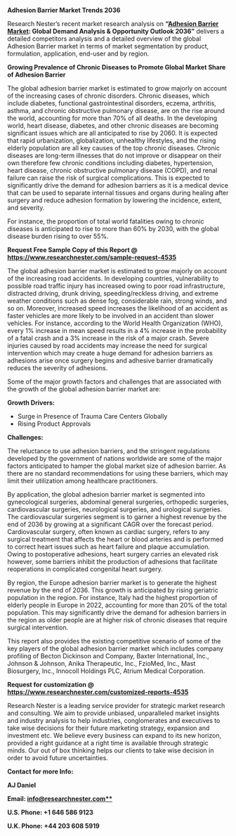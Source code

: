 ﻿**Adhesion Barrier Market Trends 2036**

Research Nester’s recent market research analysis on **“[Adhesion Barrier Market](https://www.researchnester.com/reports/adhesion-barrier-market/4535): Global Demand Analysis & Opportunity Outlook 2036”** delivers a detailed competitors analysis and a detailed overview of the global Adhesion Barrier market in terms of market segmentation by product, formulation, application, end-user and by region. 

**Growing Prevalence of Chronic Diseases to Promote Global Market Share of Adhesion Barrier**

The global adhesion barrier market is estimated to grow majorly on account of the increasing cases of chronic disorders. Chronic diseases, which include diabetes, functional gastrointestinal disorders, eczema, arthritis, asthma, and chronic obstructive pulmonary disease, are on the rise around the world, accounting for more than 70% of all deaths. In the developing world, heart disease, diabetes, and other chronic diseases are becoming significant issues which are all anticipated to rise by 2060. It is expected that rapid urbanization, globalization, unhealthy lifestyles, and the rising elderly population are all key causes of the top chronic diseases. Chronic diseases are long-term illnesses that do not improve or disappear on their own therefore few chronic conditions including diabetes, hypertension, heart disease, chronic obstructive pulmonary disease (COPD), and renal failure can raise the risk of surgical complications. This is expected to significantly drive the demand for adhesion barriers as it is a medical device that can be used to separate internal tissues and organs during healing after surgery and reduce adhesion formation by lowering the incidence, extent, and severity.

For instance, the proportion of total world fatalities owing to chronic diseases is anticipated to rise to more than 60% by 2030, with the global disease burden rising to over 55%.

**Request Free Sample Copy of this Report @ <https://www.researchnester.com/sample-request-4535>** 

The global adhesion barrier market is estimated to grow majorly on account of the increasing road accidents. In developing countries, vulnerability to possible road traffic injury has increased owing to poor road infrastructure, distracted driving, drunk driving, speeding/reckless driving, and extreme weather conditions such as dense fog, considerable rain, strong winds, and so on. Moreover, increased speed increases the likelihood of an accident as faster vehicles are more likely to be involved in an accident than slower vehicles. For instance, according to the World Health Organization (WHO), every 1% increase in mean speed results in a 4% increase in the probability of a fatal crash and a 3% increase in the risk of a major crash. Severe injuries caused by road accidents may increase the need for surgical intervention which may create a huge demand for adhesion barriers as adhesions arise once surgery begins and adhesive barrier dramatically reduces the severity of adhesions.

Some of the major growth factors and challenges that are associated with the growth of the global adhesion barrier market are:

**Growth Drivers:**

- Surge in Presence of Trauma Care Centers Globally
- Rising Product Approvals

**Challenges:**

The reluctance to use adhesion barriers, and the stringent regulations developed by the government of nations worldwide are some of the major factors anticipated to hamper the global market size of adhesion barrier. As there are no standard recommendations for using these barriers, which may limit their utilization among healthcare practitioners.

By application, the global adhesion barrier market is segmented into gynecological surgeries, abdominal general surgeries, orthopedic surgeries, cardiovascular surgeries, neurological surgeries, and urological surgeries. The cardiovascular surgeries segment is to garner a highest revenue by the end of 2036 by growing at a significant CAGR over the forecast period. Cardiovascular surgery, often known as cardiac surgery, refers to any surgical treatment that affects the heart or blood arteries and is performed to correct heart issues such as heart failure and plaque accumulation. Owing to postoperative adhesions, heart surgery carries an elevated risk however, some barriers inhibit the production of adhesions that facilitate reoperations in complicated congenital heart surgery.

By region, the Europe adhesion barrier market is to generate the highest revenue by the end of 2036. This growth is anticipated by rising geriatric population in the region.  For instance, Italy had the highest proportion of elderly people in Europe in 2022, accounting for more than 20% of the total population. This may significantly drive the demand for adhesion barriers in the region as older people are at higher risk of chronic diseases that require surgical intervention.

This report also provides the existing competitive scenario of some of the key players of the global adhesion barrier market which includes company profiling of Becton Dickinson and Company, Baxter International, Inc., Johnson & Johnson, Anika Therapeutic, Inc., FzioMed, Inc., Mast Biosurgery, Inc., Innocoll Holdings PLC, Atrium Medical Corporation.

**Request for customization @ <https://www.researchnester.com/customized-reports-4535>**  

Research Nester is a leading service provider for strategic market research and consulting. We aim to provide unbiased, unparalleled market insights and industry analysis to help industries, conglomerates and executives to take wise decisions for their future marketing strategy, expansion and investment etc. We believe every business can expand to its new horizon, provided a right guidance at a right time is available through strategic minds. Our out of box thinking helps our clients to take wise decision in order to avoid future uncertainties.

**Contact for more Info:**

**AJ Daniel**

**Email: [info@researchnester.com**](mailto:info@researchnester.com)**

**U.S. Phone: +1 646 586 9123** 

**U.K. Phone: +44 203 608 5919**

